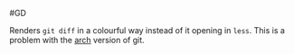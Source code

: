 #GD

Renders `git diff` in a colourful way instead of it opening in `less`. This is a problem with the [arch](https://archlinux.org/) version of git.

